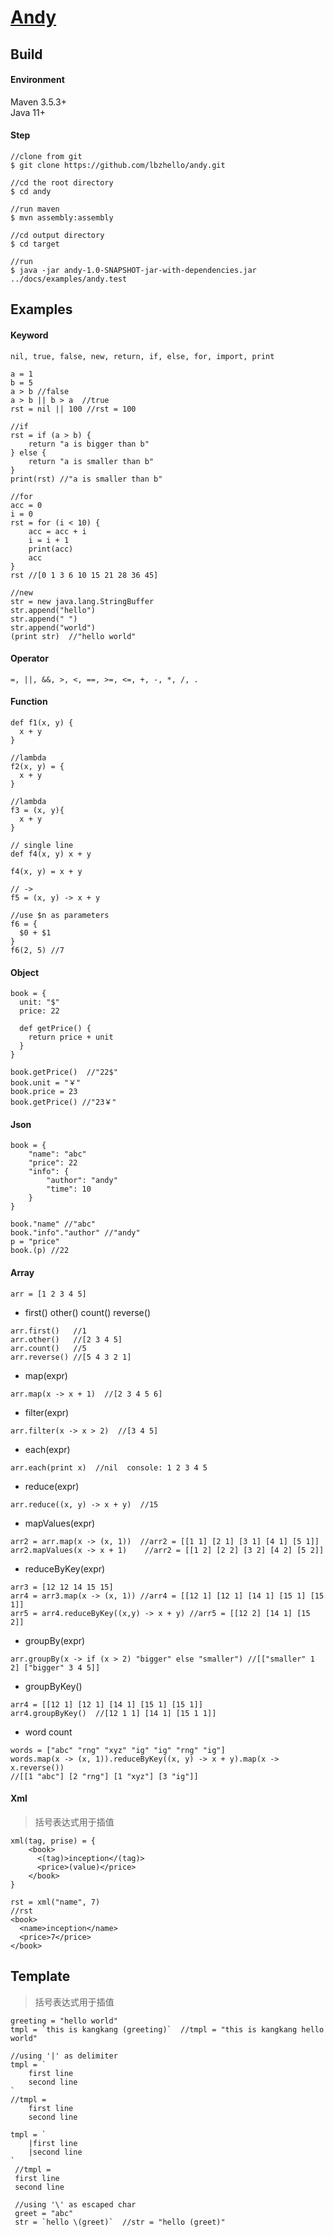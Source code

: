 # [**Andy**](http://lius.xyz/andy)

## Build

#### Environment
 
Maven 3.5.3+  
Java 11+

#### Step

    //clone from git
    $ git clone https://github.com/lbzhello/andy.git
    
    //cd the root directory
    $ cd andy
    
    //run maven
    $ mvn assembly:assembly
    
    //cd output directory
    $ cd target
    
    //run
    $ java -jar andy-1.0-SNAPSHOT-jar-with-dependencies.jar ../docs/examples/andy.test


## Examples

#### Keyword
    
    nil, true, false, new, return, if, else, for, import, print
    
    a = 1
    b = 5
    a > b //false
    a > b || b > a  //true
    rst = nil || 100 //rst = 100
    
    //if
    rst = if (a > b) {
        return "a is bigger than b"
    } else {
        return "a is smaller than b"
    }
    print(rst) //"a is smaller than b"
    
    //for
    acc = 0
    i = 0
    rst = for (i < 10) {
        acc = acc + i
        i = i + 1
        print(acc)
        acc 
    }
    rst //[0 1 3 6 10 15 21 28 36 45]
    
    //new
    str = new java.lang.StringBuffer
    str.append("hello")
    str.append(" ")
    str.append("world")
    (print str)  //"hello world"
    
#### Operator

    =, ||, &&, >, <, ==, >=, <=, +, -, *, /, .
    
#### Function
    def f1(x, y) {
      x + y
    }
  
    //lambda
    f2(x, y) = {
      x + y
    }
  
    //lambda
    f3 = (x, y){
      x + y
    }
  
    // single line
    def f4(x, y) x + y
    
    f4(x, y) = x + y
  
    // ->
    f5 = (x, y) -> x + y
  
    //use $n as parameters
    f6 = {
      $0 + $1
    }
    f6(2, 5) //7
 
 #### Object
    book = {
      unit: "$"
      price: 22
      
      def getPrice() {
        return price + unit
      }
    }
  
    book.getPrice()  //"22$"
    book.unit = "￥"
    book.price = 23
    book.getPrice() //"23￥"
    
#### Json
    book = {
        "name": "abc"
        "price": 22
        "info": {
            "author": "andy"
            "time": 10
        }
    }
    
    book."name" //"abc"
    book."info"."author" //"andy"
    p = "price"
    book.(p) //22

#### Array     

    arr = [1 2 3 4 5]

*    first() other() count() reverse()

    arr.first()   //1
    arr.other()   //[2 3 4 5]
    arr.count()   //5
    arr.reverse() //[5 4 3 2 1]
  
  
*    map(expr)  

    arr.map(x -> x + 1)  //[2 3 4 5 6]


*    filter(expr)  
  
    arr.filter(x -> x > 2)  //[3 4 5]

  
*    each(expr)  

    arr.each(print x)  //nil  console: 1 2 3 4 5

  
*    reduce(expr)  

    arr.reduce((x, y) -> x + y)  //15

  
*    mapValues(expr)  

    arr2 = arr.map(x -> (x, 1))  //arr2 = [[1 1] [2 1] [3 1] [4 1] [5 1]]
    arr2.mapValues(x -> x + 1)    //arr2 = [[1 2] [2 2] [3 2] [4 2] [5 2]]

  
*    reduceByKey(expr)  

    arr3 = [12 12 14 15 15]
    arr4 = arr3.map(x -> (x, 1)) //arr4 = [[12 1] [12 1] [14 1] [15 1] [15 1]]
    arr5 = arr4.reduceByKey((x,y) -> x + y) //arr5 = [[12 2] [14 1] [15 2]]

  
*    groupBy(expr)
  
    arr.groupBy(x -> if (x > 2) "bigger" else "smaller") //[["smaller" 1 2] ["bigger" 3 4 5]]

  
*    groupByKey()  

    arr4 = [[12 1] [12 1] [14 1] [15 1] [15 1]]
    arr4.groupByKey()  //[12 1 1] [14 1] [15 1 1]]

  
*    word count  

    words = ["abc" "rng" "xyz" "ig" "ig" "rng" "ig"]
    words.map(x -> (x, 1)).reduceByKey((x, y) -> x + y).map(x -> x.reverse())
    //[[1 "abc"] [2 "rng"] [1 "xyz"] [3 "ig"]]


#### Xml
> 括号表达式用于插值

    xml(tag, prise) = {
        <book>
          <(tag)>inception</(tag)>
          <price>(value)</price>
        </book>
    }
    
    rst = xml("name", 7)
    //rst 
    <book>
      <name>inception</name>
      <price>7</price>
    </book>
    

## Template
> 括号表达式用于插值

    greeting = "hello world"
    tmpl = `this is kangkang (greeting)`  //tmpl = "this is kangkang hello world"

    //using '|' as delimiter
    tmpl = `
        first line
        second line
    `
    //tmpl = 
        first line
        second line
        
    tmpl = `
        |first line
        |second line
    `
     //tmpl = 
     first line
     second line
     
     //using '\' as escaped char
     greet = "abc"
     str = `hello \(greet)`  //str = "hello (greet)"
